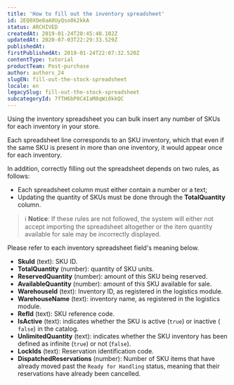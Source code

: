 ```yaml
---
title: 'How to fill out the inventory spreadsheet'
id: 2EQ0XOe8aA0UyQso0k2kkA
status: ARCHIVED
createdAt: 2019-01-24T20:45:40.102Z
updatedAt: 2020-07-03T22:29:33.529Z
publishedAt: 
firstPublishedAt: 2019-01-24T22:07:32.520Z
contentType: tutorial
productTeam: Post-purchase
author: authors_24
slugEN: fill-out-the-stock-spreadsheet
locale: en
legacySlug: fill-out-the-stock-spreadsheet
subcategoryId: 7fTH6bP0C4IaM8qWi0kkQC
---
```


Using the inventory spreadsheet you can bulk insert any number of SKUs for each inventory in your store.

Each spreadsheet line corresponds to an SKU inventory, which that even if the same SKU is present in more than one inventory, it would appear once for each inventory.

In addition, correctly filling out the spreadsheet depends on two rules, as follows:

- Each spreadsheet column must either contain a number or a text;
- Updating the quantity of SKUs must be done through the __TotalQuantity__ column.

>ℹ️ **Notice**: If these rules are not followed, the system will either not accept importing the spreadsheet altogether or the item quantity available for sale may be incorrectly displayed.

Please refer to each inventory spreadsheet field's meaning below.

- __SkuId__ (text): SKU ID.
- __TotalQuantity__ (number): quantity of SKU units.
- __ReservedQuantity__ (number): amount of this SKU being reserved.
- __AvailableQuantity__ (number): amount of this SKU available for sale.
- __WarehouseId__ (text): Inventory ID, as registered in the logistics module.
- __WarehouseName__ (text): inventory name, as registered in the logistics module.
- __RefId__ (text): SKU reference code.
- __IsActive__ (text): indicates whether the SKU is active (`true`) or inactive (` false`) in the catalog.
- __UnlimitedQuantity__ (text): indicates whether the SKU inventory has been defined as infinite (`true`) or not (`false`).
- __LockIds__ (text): Reservation identification code.
- __DispatchedReservations__ (number): Number of SKU items that have already moved past the `Ready for Handling` status, meaning that their reservations have already been cancelled.
